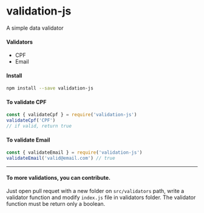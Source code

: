 # validation-js
A simple data validator

#### Validators
* CPF
* Email

#### Install
```bash
npm install --save validation-js
```

#### To validate CPF
```js
const { validateCpf } = require('validation-js')
validateCpf('CPF')
// if valid, return true
```

#### To validate Email
```js
const { validateEmail } = require('validation-js')
validateEmail('valid@email.com') // true
```

---

#### To more validations, you can contribute.
Just open pull requet with a new folder on `src/validators` path, write a validator function and modify `index.js` file in validators folder. The validator function must be return only a boolean.


